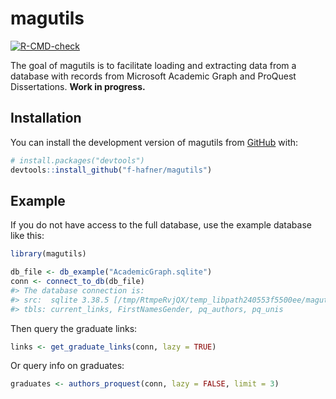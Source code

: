 
<!-- README.md is generated from README.Rmd. Please edit that file -->

# magutils

<!-- badges: start -->

[![R-CMD-check](https://github.com/f-hafner/magutils/actions/workflows/R-CMD-check.yaml/badge.svg)](https://github.com/f-hafner/magutils/actions/workflows/R-CMD-check.yaml)
<!-- badges: end -->

The goal of magutils is to facilitate loading and extracting data from a
database with records from Microsoft Academic Graph and ProQuest
Dissertations. **Work in progress.**

## Installation

You can install the development version of magutils from
[GitHub](https://github.com/) with:

``` r
# install.packages("devtools")
devtools::install_github("f-hafner/magutils")
```

## Example

If you do not have access to the full database, use the example database
like this:

``` r
library(magutils)

db_file <- db_example("AcademicGraph.sqlite")
conn <- connect_to_db(db_file)
#> The database connection is: 
#> src:  sqlite 3.38.5 [/tmp/RtmpeRvjQX/temp_libpath240553f5500ee/magutils/extdata/AcademicGraph.sqlite]
#> tbls: current_links, FirstNamesGender, pq_authors, pq_unis
```

Then query the graduate links:

``` r
links <- get_graduate_links(conn, lazy = TRUE)
```

Or query info on graduates:

``` r
graduates <- authors_proquest(conn, lazy = FALSE, limit = 3)
```
